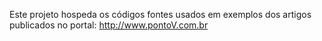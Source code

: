 Este projeto hospeda os códigos fontes usados em exemplos dos artigos publicados no portal: http://www.pontoV.com.br